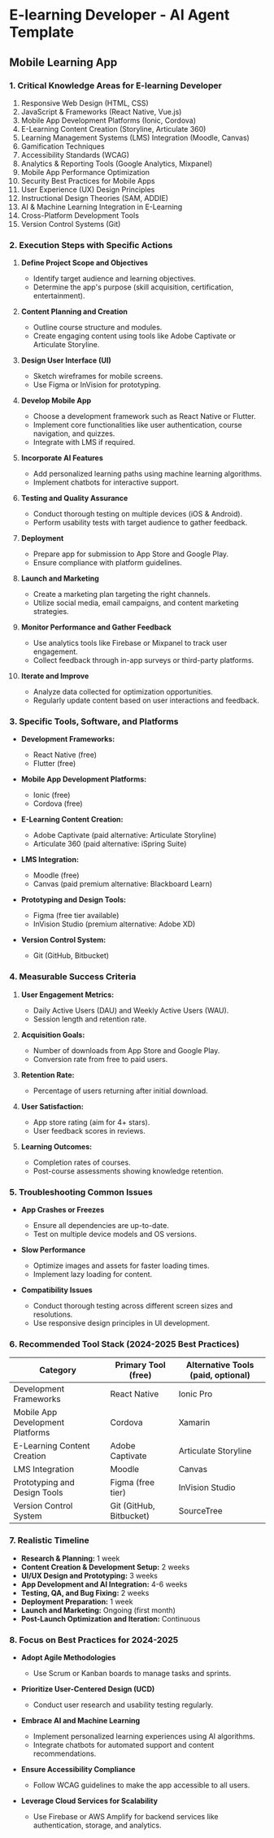 # E-learning Developer - AI Agent Template

## Mobile Learning App

### 1. Critical Knowledge Areas for E-learning Developer

1. Responsive Web Design (HTML, CSS)
2. JavaScript & Frameworks (React Native, Vue.js)
3. Mobile App Development Platforms (Ionic, Cordova)
4. E-Learning Content Creation (Storyline, Articulate 360)
5. Learning Management Systems (LMS) Integration (Moodle, Canvas)
6. Gamification Techniques
7. Accessibility Standards (WCAG)
8. Analytics & Reporting Tools (Google Analytics, Mixpanel)
9. Mobile App Performance Optimization
10. Security Best Practices for Mobile Apps
11. User Experience (UX) Design Principles
12. Instructional Design Theories (SAM, ADDIE)
13. AI & Machine Learning Integration in E-Learning
14. Cross-Platform Development Tools
15. Version Control Systems (Git)

### 2. Execution Steps with Specific Actions

1. **Define Project Scope and Objectives**
   - Identify target audience and learning objectives.
   - Determine the app's purpose (skill acquisition, certification, entertainment).

2. **Content Planning and Creation**
   - Outline course structure and modules.
   - Create engaging content using tools like Adobe Captivate or Articulate Storyline.

3. **Design User Interface (UI)**
   - Sketch wireframes for mobile screens.
   - Use Figma or InVision for prototyping.

4. **Develop Mobile App**
   - Choose a development framework such as React Native or Flutter.
   - Implement core functionalities like user authentication, course navigation, and quizzes.
   - Integrate with LMS if required.

5. **Incorporate AI Features**
   - Add personalized learning paths using machine learning algorithms.
   - Implement chatbots for interactive support.

6. **Testing and Quality Assurance**
   - Conduct thorough testing on multiple devices (iOS & Android).
   - Perform usability tests with target audience to gather feedback.

7. **Deployment**
   - Prepare app for submission to App Store and Google Play.
   - Ensure compliance with platform guidelines.

8. **Launch and Marketing**
   - Create a marketing plan targeting the right channels.
   - Utilize social media, email campaigns, and content marketing strategies.

9. **Monitor Performance and Gather Feedback**
   - Use analytics tools like Firebase or Mixpanel to track user engagement.
   - Collect feedback through in-app surveys or third-party platforms.

10. **Iterate and Improve**
    - Analyze data collected for optimization opportunities.
    - Regularly update content based on user interactions and feedback.

### 3. Specific Tools, Software, and Platforms

- **Development Frameworks:**
  - React Native (free)
  - Flutter (free)

- **Mobile App Development Platforms:**
  - Ionic (free)
  - Cordova (free)

- **E-Learning Content Creation:**
  - Adobe Captivate (paid alternative: Articulate Storyline)
  - Articulate 360 (paid alternative: iSpring Suite)

- **LMS Integration:**
  - Moodle (free)
  - Canvas (paid premium alternative: Blackboard Learn)

- **Prototyping and Design Tools:**
  - Figma (free tier available)
  - InVision Studio (premium alternative: Adobe XD)

- **Version Control System:**
  - Git (GitHub, Bitbucket)

### 4. Measurable Success Criteria

1. **User Engagement Metrics:**
   - Daily Active Users (DAU) and Weekly Active Users (WAU).
   - Session length and retention rate.

2. **Acquisition Goals:**
   - Number of downloads from App Store and Google Play.
   - Conversion rate from free to paid users.

3. **Retention Rate:**
   - Percentage of users returning after initial download.

4. **User Satisfaction:**
   - App store rating (aim for 4+ stars).
   - User feedback scores in reviews.

5. **Learning Outcomes:**
   - Completion rates of courses.
   - Post-course assessments showing knowledge retention.

### 5. Troubleshooting Common Issues

- **App Crashes or Freezes**
  - Ensure all dependencies are up-to-date.
  - Test on multiple device models and OS versions.
  
- **Slow Performance**
  - Optimize images and assets for faster loading times.
  - Implement lazy loading for content.

- **Compatibility Issues**
  - Conduct thorough testing across different screen sizes and resolutions.
  - Use responsive design principles in UI development.

### 6. Recommended Tool Stack (2024-2025 Best Practices)

| Category | Primary Tool (free) | Alternative Tools (paid, optional) |
|----------|---------------------|------------------------------------|
| Development Frameworks | React Native | Ionic Pro |
| Mobile App Development Platforms | Cordova | Xamarin |
| E-Learning Content Creation | Adobe Captivate | Articulate Storyline |
| LMS Integration | Moodle | Canvas |
| Prototyping and Design Tools | Figma (free tier) | InVision Studio |
| Version Control System | Git (GitHub, Bitbucket) | SourceTree |

### 7. Realistic Timeline

- **Research & Planning:** 1 week
- **Content Creation & Development Setup:** 2 weeks
- **UI/UX Design and Prototyping:** 3 weeks
- **App Development and AI Integration:** 4-6 weeks
- **Testing, QA, and Bug Fixing:** 2 weeks
- **Deployment Preparation:** 1 week
- **Launch and Marketing:** Ongoing (first month)
- **Post-Launch Optimization and Iteration:** Continuous

### 8. Focus on Best Practices for 2024-2025

- **Adopt Agile Methodologies**
  - Use Scrum or Kanban boards to manage tasks and sprints.
  
- **Prioritize User-Centered Design (UCD)**
  - Conduct user research and usability testing regularly.

- **Embrace AI and Machine Learning**
  - Implement personalized learning experiences using AI algorithms.
  - Integrate chatbots for automated support and content recommendations.

- **Ensure Accessibility Compliance**
  - Follow WCAG guidelines to make the app accessible to all users.
  
- **Leverage Cloud Services for Scalability**
  - Use Firebase or AWS Amplify for backend services like authentication, storage, and analytics.

